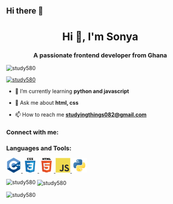 ## Hi there 👋
<h1 align="center">Hi 👋, I'm Sonya</h1>
<h3 align="center">A passionate frontend developer from Ghana</h3>

<p align="left"> <img src="https://komarev.com/ghpvc/?username=study580&label=Profile%20views&color=0e75b6&style=flat" alt="study580" /> </p>

<p align="left"> <a href="https://github.com/ryo-ma/github-profile-trophy"><img src="https://github-profile-trophy.vercel.app/?username=study580" alt="study580" /></a> </p>

- 🌱 I’m currently learning **python and javascript**

- 💬 Ask me about **html, css**

- 📫 How to reach me **studyingthings082@gmail.com**

<h3 align="left">Connect with me:</h3>
<p align="left">
</p>

<h3 align="left">Languages and Tools:</h3>
<p align="left"> <a href="https://www.w3schools.com/cpp/" target="_blank" rel="noreferrer"> <img src="https://raw.githubusercontent.com/devicons/devicon/master/icons/cplusplus/cplusplus-original.svg" alt="cplusplus" width="40" height="40"/> </a> <a href="https://www.w3schools.com/css/" target="_blank" rel="noreferrer"> <img src="https://raw.githubusercontent.com/devicons/devicon/master/icons/css3/css3-original-wordmark.svg" alt="css3" width="40" height="40"/> </a> <a href="https://www.w3.org/html/" target="_blank" rel="noreferrer"> <img src="https://raw.githubusercontent.com/devicons/devicon/master/icons/html5/html5-original-wordmark.svg" alt="html5" width="40" height="40"/> </a> <a href="https://developer.mozilla.org/en-US/docs/Web/JavaScript" target="_blank" rel="noreferrer"> <img src="https://raw.githubusercontent.com/devicons/devicon/master/icons/javascript/javascript-original.svg" alt="javascript" width="40" height="40"/> </a> <a href="https://www.python.org" target="_blank" rel="noreferrer"> <img src="https://raw.githubusercontent.com/devicons/devicon/master/icons/python/python-original.svg" alt="python" width="40" height="40"/> </a> </p>

<p><img align="left" src="https://github-readme-stats.vercel.app/api/top-langs?username=study580&show_icons=true&locale=en&layout=compact" alt="study580" /></p>

<p>&nbsp;<img align="center" src="https://github-readme-stats.vercel.app/api?username=study580&show_icons=true&locale=en" alt="study580" /></p>

<p><img align="center" src="https://github-readme-streak-stats.herokuapp.com/?user=study580&" alt="study580" /></p>

<!--
**Study580/Study580** is a ✨ _special_ ✨ repository because its `README.md` (this file) appears on your GitHub profile.

Here are some ideas to get you started:

- 🔭 I’m currently working on ...
- 🌱 I’m currently learning ...
- 👯 I’m looking to collaborate on ...
- 🤔 I’m looking for help with ...
- 💬 Ask me about ...
- 📫 How to reach me: ...
- 😄 Pronouns: ...
- ⚡ Fun fact: ...
-->
